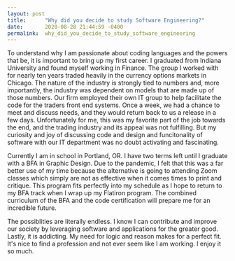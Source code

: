 ```yaml
---
layout: post
title:      "Why did you decide to study Software Engineering?"
date:       2020-08-28 21:44:59 -0400
permalink:  why_did_you_decide_to_study_software_engineering
---
```



To understand why I am passionate about coding languages and the powers that be, it is important to bring up my first career. I graduated from Indiana University and found myself working in Finance. The group I worked with for nearly ten years traded heavily in the currency options markets in Chicago. The nature of the industry is strongly tied to numbers and, more importantly, the industry was dependent on models that are made up of those numbers. Our firm employed their own IT group to help facilitate the code for the traders front end systems. Once a week, we had a chance to meet and discuss needs, and they would return back to us a release in a few days. Unfortunately for me, this was my favorite part of the job towards the end, and the trading industry and its appeal was not fulfilling. But my curiosity and joy of discussing code and design and funcitonality of software with our IT department was no doubt activating and fascinating.

Currently I am in school in Portland, OR. I have two terms left until I graduate with a BFA in Graphic Design. Due to the pandemic, I felt that this was a far better use of my time because the alternative is going to attending Zoom classes which simply are not as effective when it comes times to print and critique. This program fits perfectly into my schedule as I hope to return to my BFA track when I wrap up my Flatiron program. The combined curriculum of the BFA and the code certification will prepare me for an incredible future.

The possiblities are literally endless. I know I can contribute and improve our society by leveraging software and applications for the greater good. Lastly, it is addicting. My need for logic and reason makes for a perfect fit. It's nice to find a profession and not ever seem like I am working. I enjoy it so much.


